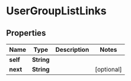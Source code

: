 # UserGroupListLinks

## Properties
Name | Type | Description | Notes
------------ | ------------- | ------------- | -------------
**self** | **String** |  | 
**next** | **String** |  |  [optional]

